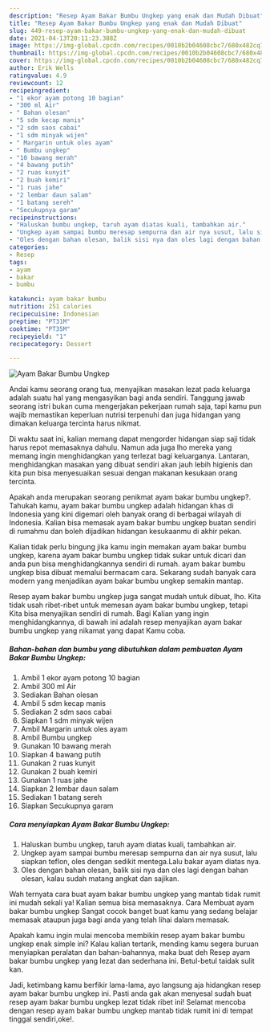 ```yaml
---
description: "Resep Ayam Bakar Bumbu Ungkep yang enak dan Mudah Dibuat"
title: "Resep Ayam Bakar Bumbu Ungkep yang enak dan Mudah Dibuat"
slug: 449-resep-ayam-bakar-bumbu-ungkep-yang-enak-dan-mudah-dibuat
date: 2021-04-13T20:11:23.388Z
image: https://img-global.cpcdn.com/recipes/0010b2b04608cbc7/680x482cq70/ayam-bakar-bumbu-ungkep-foto-resep-utama.jpg
thumbnail: https://img-global.cpcdn.com/recipes/0010b2b04608cbc7/680x482cq70/ayam-bakar-bumbu-ungkep-foto-resep-utama.jpg
cover: https://img-global.cpcdn.com/recipes/0010b2b04608cbc7/680x482cq70/ayam-bakar-bumbu-ungkep-foto-resep-utama.jpg
author: Erik Wells
ratingvalue: 4.9
reviewcount: 12
recipeingredient:
- "1 ekor ayam potong 10 bagian"
- "300 ml Air"
- " Bahan olesan"
- "5 sdm kecap manis"
- "2 sdm saos cabai"
- "1 sdm minyak wijen"
- " Margarin untuk oles ayam"
- " Bumbu ungkep"
- "10 bawang merah"
- "4 bawang putih"
- "2 ruas kunyit"
- "2 buah kemiri"
- "1 ruas jahe"
- "2 lembar daun salam"
- "1 batang sereh"
- "Secukupnya garam"
recipeinstructions:
- "Haluskan bumbu ungkep, taruh ayam diatas kuali, tambahkan air."
- "Ungkep ayam sampai bumbu meresap sempurna dan air nya susut, lalu siapkan teflon, oles dengan sedikit mentega.Lalu bakar ayam diatas nya."
- "Oles dengan bahan olesan, balik sisi nya dan oles lagi dengan bahan olesan, kalau sudah matang angkat dan sajikan."
categories:
- Resep
tags:
- ayam
- bakar
- bumbu

katakunci: ayam bakar bumbu 
nutrition: 251 calories
recipecuisine: Indonesian
preptime: "PT31M"
cooktime: "PT35M"
recipeyield: "1"
recipecategory: Dessert

---
```



![Ayam Bakar Bumbu Ungkep](https://img-global.cpcdn.com/recipes/0010b2b04608cbc7/680x482cq70/ayam-bakar-bumbu-ungkep-foto-resep-utama.jpg)

Andai kamu seorang orang tua, menyajikan masakan lezat pada keluarga adalah suatu hal yang mengasyikan bagi anda sendiri. Tanggung jawab seorang istri bukan cuma mengerjakan pekerjaan rumah saja, tapi kamu pun wajib memastikan keperluan nutrisi terpenuhi dan juga hidangan yang dimakan keluarga tercinta harus nikmat.

Di waktu  saat ini, kalian memang dapat mengorder hidangan siap saji tidak harus repot memasaknya dahulu. Namun ada juga lho mereka yang memang ingin menghidangkan yang terlezat bagi keluarganya. Lantaran, menghidangkan masakan yang dibuat sendiri akan jauh lebih higienis dan kita pun bisa menyesuaikan sesuai dengan makanan kesukaan orang tercinta. 



Apakah anda merupakan seorang penikmat ayam bakar bumbu ungkep?. Tahukah kamu, ayam bakar bumbu ungkep adalah hidangan khas di Indonesia yang kini digemari oleh banyak orang di berbagai wilayah di Indonesia. Kalian bisa memasak ayam bakar bumbu ungkep buatan sendiri di rumahmu dan boleh dijadikan hidangan kesukaanmu di akhir pekan.

Kalian tidak perlu bingung jika kamu ingin memakan ayam bakar bumbu ungkep, karena ayam bakar bumbu ungkep tidak sukar untuk dicari dan anda pun bisa menghidangkannya sendiri di rumah. ayam bakar bumbu ungkep bisa dibuat memalui bermacam cara. Sekarang sudah banyak cara modern yang menjadikan ayam bakar bumbu ungkep semakin mantap.

Resep ayam bakar bumbu ungkep juga sangat mudah untuk dibuat, lho. Kita tidak usah ribet-ribet untuk memesan ayam bakar bumbu ungkep, tetapi Kita bisa menyajikan sendiri di rumah. Bagi Kalian yang ingin menghidangkannya, di bawah ini adalah resep menyajikan ayam bakar bumbu ungkep yang nikamat yang dapat Kamu coba.

<!--inarticleads1-->

##### Bahan-bahan dan bumbu yang dibutuhkan dalam pembuatan Ayam Bakar Bumbu Ungkep:

1. Ambil 1 ekor ayam potong 10 bagian
1. Ambil 300 ml Air
1. Sediakan  Bahan olesan
1. Ambil 5 sdm kecap manis
1. Sediakan 2 sdm saos cabai
1. Siapkan 1 sdm minyak wijen
1. Ambil  Margarin untuk oles ayam
1. Ambil  Bumbu ungkep
1. Gunakan 10 bawang merah
1. Siapkan 4 bawang putih
1. Gunakan 2 ruas kunyit
1. Gunakan 2 buah kemiri
1. Gunakan 1 ruas jahe
1. Siapkan 2 lembar daun salam
1. Sediakan 1 batang sereh
1. Siapkan Secukupnya garam




<!--inarticleads2-->

##### Cara menyiapkan Ayam Bakar Bumbu Ungkep:

1. Haluskan bumbu ungkep, taruh ayam diatas kuali, tambahkan air.
1. Ungkep ayam sampai bumbu meresap sempurna dan air nya susut, lalu siapkan teflon, oles dengan sedikit mentega.Lalu bakar ayam diatas nya.
1. Oles dengan bahan olesan, balik sisi nya dan oles lagi dengan bahan olesan, kalau sudah matang angkat dan sajikan.




Wah ternyata cara buat ayam bakar bumbu ungkep yang mantab tidak rumit ini mudah sekali ya! Kalian semua bisa memasaknya. Cara Membuat ayam bakar bumbu ungkep Sangat cocok banget buat kamu yang sedang belajar memasak ataupun juga bagi anda yang telah lihai dalam memasak.

Apakah kamu ingin mulai mencoba membikin resep ayam bakar bumbu ungkep enak simple ini? Kalau kalian tertarik, mending kamu segera buruan menyiapkan peralatan dan bahan-bahannya, maka buat deh Resep ayam bakar bumbu ungkep yang lezat dan sederhana ini. Betul-betul taidak sulit kan. 

Jadi, ketimbang kamu berfikir lama-lama, ayo langsung aja hidangkan resep ayam bakar bumbu ungkep ini. Pasti anda gak akan menyesal sudah buat resep ayam bakar bumbu ungkep lezat tidak ribet ini! Selamat mencoba dengan resep ayam bakar bumbu ungkep mantab tidak rumit ini di tempat tinggal sendiri,oke!.

